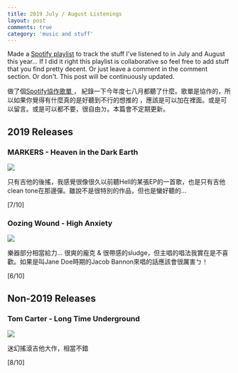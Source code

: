 ```yaml
---
title: 2019 July / August Listenings
layout: post
comments: true
category: 'music and stuff'
---
```


Made a [Spotify
playlist](https://open.spotify.com/playlist/4C5HZh3n7GEF1LAI1mZKXZ?si=F3QxPe3QT7GjQlovZNZmrw)
to track the stuff I've listened to in July and August this year... If I did it
right this playlist is collaborative so feel free to add stuff that you find
pretty decent. Or just leave a comment in the comment section. Or don't. This
post will be continuously updated.

做了個[Spotify協作歌單
](https://open.spotify.com/playlist/4C5HZh3n7GEF1LAI1mZKXZ?si=F3QxPe3QT7GjQlovZNZmrw)，
紀錄一下今年度七八月都聽了什麼。歌單是協作的，所以如果你覺得有什麼真的是好聽到不行的想推的
，應該是可以加在裡面。或是可以留言。或是可以都不要，很自由ㄉ。本篇會不定期更新。

## 2019 Releases

### MARKERS - Heaven in the Dark Earth

  ![](https://f4.bcbits.com/img/a3371710779_10.jpg)

  只有吉他的後搖，我感覺很像很久以前聽Hell的某張EP的一首歌，也是只有吉他clean
  tone在那邊彈。雖說不是很特別的作品，但也是蠻好聽的... 

  [7/10]

### Oozing Wound - High Anxiety

  ![](https://f4.bcbits.com/img/a0319864493_10.jpg)

  樂器部分相當給力... 很爽的龐克 &
  很帶感的sludge，但主唱的唱法我實在是不喜歡。如果是叫Jane Doe時期的Jacob
  Bannon來唱的話應該會很厲害ㄅ！
  
  [6/10]

## Non-2019 Releases

### Tom Carter - Long Time Underground

  ![](https://f4.bcbits.com/img/a1525902077_10.jpg)

  迷幻搖滾吉他大作，相當不錯

  [8/10]

  ![]()
